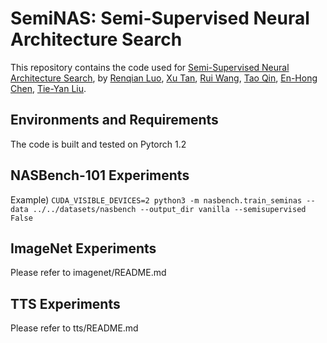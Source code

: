 # SemiNAS: Semi-Supervised Neural Architecture Search

This repository contains the code used for [Semi-Supervised Neural Architecture Search](https://arxiv.org/abs/2002.10389), by [Renqian Luo](http://home.ustc.edu.cn/~lrq), [Xu Tan](https://www.microsoft.com/en-us/research/people/xuta/), [Rui Wang](https://scholar.google.com/citations?hl=zh-CN&user=h1IrWikAAAAJ), [Tao Qin](https://www.microsoft.com/en-us/research/people/taoqin/), [En-Hong Chen](http://staff.ustc.edu.cn/~cheneh/), [Tie-Yan Liu](https://www.microsoft.com/en-us/research/people/tyliu/).


## Environments and Requirements
The code is built and tested on Pytorch 1.2

## NASBench-101 Experiments
Example) `CUDA_VISIBLE_DEVICES=2 python3 -m nasbench.train_seminas --data ../../datasets/nasbench --output_dir vanilla --semisupervised False`

## ImageNet Experiments
Please refer to imagenet/README.md

## TTS Experiments
Please refer to tts/README.md
